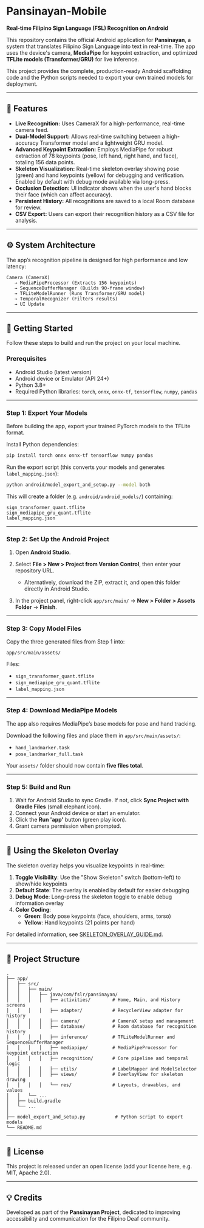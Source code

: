 # Pansinayan-Mobile

**Real-time Filipino Sign Language (FSL) Recognition on Android**

This repository contains the official Android application for **Pansinayan**, a system that translates Filipino Sign Language into text in real-time.
The app uses the device's camera, **MediaPipe** for keypoint extraction, and optimized **TFLite models (Transformer/GRU)** for live inference.

This project provides the complete, production-ready Android scaffolding code and the Python scripts needed to export your own trained models for deployment.

---

## 🚀 Features

- **Live Recognition:** Uses CameraX for a high-performance, real-time camera feed.
- **Dual-Model Support:** Allows real-time switching between a high-accuracy Transformer model and a lightweight GRU model.
- **Advanced Keypoint Extraction:** Employs MediaPipe for robust extraction of 78 keypoints (pose, left hand, right hand, and face), totaling 156 data points.
- **Skeleton Visualization:** Real-time skeleton overlay showing pose (green) and hand keypoints (yellow) for debugging and verification. Enabled by default with debug mode available via long-press.
- **Occlusion Detection:** UI indicator shows when the user's hand blocks their face (which can affect accuracy).
- **Persistent History:** All recognitions are saved to a local Room database for review.
- **CSV Export:** Users can export their recognition history as a CSV file for analysis.

---

## ⚙️ System Architecture

The app’s recognition pipeline is designed for high performance and low latency:

```
Camera (CameraX)
   → MediaPipeProcessor (Extracts 156 keypoints)
   → SequenceBufferManager (Builds 90-frame window)
   → TFLiteModelRunner (Runs Transformer/GRU model)
   → TemporalRecognizer (Filters results)
   → UI Update
```

---

## 🧩 Getting Started

Follow these steps to build and run the project on your local machine.

### Prerequisites

- Android Studio (latest version)
- Android device or Emulator (API 24+)
- Python 3.8+
- Required Python libraries: `torch`, `onnx`, `onnx-tf`, `tensorflow`, `numpy`, `pandas`

---

### Step 1: Export Your Models

Before building the app, export your trained PyTorch models to the TFLite format.

Install Python dependencies:

```bash
pip install torch onnx onnx-tf tensorflow numpy pandas
```

Run the export script (this converts your models and generates `label_mapping.json`):

```bash
python android/model_export_and_setup.py --model both
```

This will create a folder (e.g. `android/android_models/`) containing:

```
sign_transformer_quant.tflite
sign_mediapipe_gru_quant.tflite
label_mapping.json
```

---

### Step 2: Set Up the Android Project

1. Open **Android Studio**.
2. Select **File > New > Project from Version Control**, then enter your repository URL.

   - Alternatively, download the ZIP, extract it, and open this folder directly in Android Studio.

3. In the project panel, right-click `app/src/main/` → **New > Folder > Assets Folder** → **Finish**.

---

### Step 3: Copy Model Files

Copy the three generated files from Step 1 into:

```
app/src/main/assets/
```

Files:

- `sign_transformer_quant.tflite`
- `sign_mediapipe_gru_quant.tflite`
- `label_mapping.json`

---

### Step 4: Download MediaPipe Models

The app also requires MediaPipe’s base models for pose and hand tracking.

Download the following files and place them in `app/src/main/assets/`:

- `hand_landmarker.task`
- `pose_landmarker_full.task`

Your `assets/` folder should now contain **five files total**.

---

### Step 5: Build and Run

1. Wait for Android Studio to sync Gradle. If not, click **Sync Project with Gradle Files** (small elephant icon).
2. Connect your Android device or start an emulator.
3. Click the **Run 'app'** button (green play icon).
4. Grant camera permission when prompted.

---

## 🎨 Using the Skeleton Overlay

The skeleton overlay helps you visualize keypoints in real-time:

1. **Toggle Visibility**: Use the "Show Skeleton" switch (bottom-left) to show/hide keypoints
2. **Default State**: The overlay is enabled by default for easier debugging
3. **Debug Mode**: Long-press the skeleton toggle to enable debug information overlay
4. **Color Coding**:
   - **Green**: Body pose keypoints (face, shoulders, arms, torso)
   - **Yellow**: Hand keypoints (21 points per hand)

For detailed information, see [SKELETON_OVERLAY_GUIDE.md](SKELETON_OVERLAY_GUIDE.md).

---

## 🧱 Project Structure

```
.
├── app/
│   ├── src/
│   │   ├── main/
│   │   │   ├── java/com/fslr/pansinayan/
│   │   │   │   ├── activities/        # Home, Main, and History screens
│   │   │   │   ├── adapter/           # RecyclerView adapter for history
│   │   │   │   ├── camera/            # CameraX setup and management
│   │   │   │   ├── database/          # Room database for recognition history
│   │   │   │   ├── inference/         # TFLiteModelRunner and SequenceBufferManager
│   │   │   │   ├── mediapipe/         # MediaPipeProcessor for keypoint extraction
│   │   │   │   ├── recognition/       # Core pipeline and temporal logic
│   │   │   │   ├── utils/             # LabelMapper and ModelSelector
│   │   │   │   ├── views/             # OverlayView for skeleton drawing
│   │   │   │   └── res/               # Layouts, drawables, and values
│   │   └── ...
│   ├── build.gradle
│   └── ...
│
├── model_export_and_setup.py           # Python script to export models
└── README.md
```

---

## 📄 License

This project is released under an open license (add your license here, e.g. MIT, Apache 2.0).

---

## 💡 Credits

Developed as part of the **Pansinayan Project**, dedicated to improving accessibility and communication for the Filipino Deaf community.
